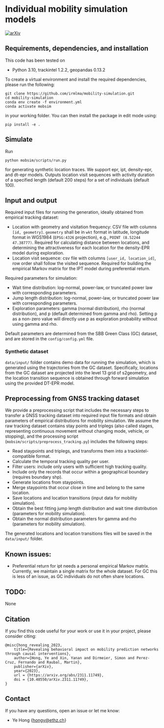 # Individual mobility simulation models

[![arXiv](https://img.shields.io/badge/arXiv-2311.11749-b31b1b.svg)](https://arxiv.org/abs/2311.11749)


## Requirements, dependencies, and installation
This code has been tested on

- Python 3.10, trackintel 1.2.2, geopandas 0.13.2

To create a virtual environment and install the required dependencies, please run the following:
```shell
git clone https://github.com/irmlma/mobility-simulation.git
cd mobility-simulation
conda env create -f environment.yml
conda activate mobsim
```
in your working folder. You can then install the package in edit mode using:
```
pip install -e .
```

## Simulate

Run 

```
python mobsim/scripts/run.py
```
for generating synthetic location traces. We support epr, ipt, density-epr, and dt-epr models. Outputs location visit sequences with activity duration of a specified length (default 200 steps) for a set of individuals (default 100). 

## Input and output

Required input files for running the generation, ideally obtained from empirical tracking dataset:

- Location with geometry and visitation frequency: CSV file with columns `[id, geometry]`. `geometry` shall be in `wkt` format in latitude, longitude format in WGS1984 (`EPSG:4326` projection), e.g., `POINT (8.52244 47.38777)`. Required for calculating distance between locations, and determining the attractiveness for each location for the density-EPR model during exploration. 
- Location visit sequence: csv file with columns `[user_id, location_id]`, row order shall follow the visited sequence. Required for building the empirical Markov matrix for the IPT model during preferential return. 

Required parameters for simulation:
- Wait time distribution: log-normal, power-law, or truncated power law with corresponding parameters.
- Jump length distribution: log-normal, power-law, or truncated power law with corresponding parameters.
- Exploration parameters: gamma (normal distribution), rho (normal distribution), and p (default determined from gamma and rho). Setting p as a non-zero value will directly use p as exploration probability without using gamma and rho. 

Default parameters are determined from the SBB Green Class (GC) dataset, and are stored in the `config/config.yml` file.

### Synthetic dataset

`data/input/` folder contains demo data for running the simulation, which is generated using the trajectories from the GC dataset. Specifically, locations from the GC dataset are projected into the level 13 grid of s2geometry, and the location transition sequence is obtained through forward simulation using the provided DT-EPR model. 


## Preprocessing from GNSS tracking dataset

We provide a preprocessing script that includes the necessary steps to transfer a GNSS tracking dataset into required input file formats and obtain parameters of empirical distributions for mobility simulation. We assume the raw tracking dataset contains stay points and triplegs (also called stages, representing continuous movement without changing mode, vehicle, or stopping), and the processing script (`mobsim/scripts/preprocess_tracking.py`) includes the following steps:
- Read staypoints and triplegs, and transforms them into a trackintel-compatible format.
- Calculate the temporal tracking quality per user.
- Filter users: include only users with sufficient high tracking quality. 
- Include only the records that occur within a geographical boundary (requires boundary shp). 
- Generate locations from staypoints. 
- Merge staypoints that occur close in time and belong to the same location.
- Save locations and location transitions (input data for mobility simulation).
- Obtain the best fitting jump length distribution and wait time distribution (parameters for mobility simulation).
- Obtain the normal distribution parameters for gamma and rho (parameters for mobility simulation).

The generated locations and location transitions files will be saved in the `data/input/` folder.

## Known issues:
- Preferential return for ipt needs a personal empirical Markov matrix. Currently, we maintain a single matrix for the whole dataset. For GC this is less of an issue, as GC individuals do not often share locations. 

## TODO:
None

## Citation
If you find this code useful for your work or use it in your project, please consider citing:

```shell
@misc{hong_revealing_2023,
    title={Revealing behavioral impact on mobility prediction networks through causal interventions},
    author={Hong, Ye and Xin, Yanan and Dirmeier, Simon and Perez-Cruz, Fernando and Raubal, Martin},
    publisher={arXiv},
    year={2023},
    url = {https://arxiv.org/abs/2311.11749},
    doi = {10.48550/arXiv.2311.11749},
}
```

## Contact
If you have any questions, open an issue or let me know: 
- Ye Hong {hongy@ethz.ch}

